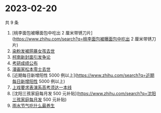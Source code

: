 # 2023-02-20

共 9 条

<!-- BEGIN -->
<!-- 最后更新时间 Mon Feb 20 2023 16:11:35 GMT+0800 (China Standard Time) -->

1. [桃李面包被曝面包中吃出 2
   厘米带锈刀片](https://www.zhihu.com/search?q=桃李面包被曝面包中吃出 2
   厘米带锈刀片)
1. [染粉发被网暴女孩去世](https://www.zhihu.com/search?q=染粉发被网暴女孩去世)
1. [柯南新封面引发争论](https://www.zhihu.com/search?q=柯南新封面引发争论)
1. [考研成绩公布](https://www.zhihu.com/search?q=考研成绩公布)
1. [漫画家松本零士去世](https://www.zhihu.com/search?q=漫画家松本零士去世)
1. [近期每日新增阳性 5000
   例以上](https://www.zhihu.com/search?q=近期每日新增阳性 5000 例以上)
1. [上戏要求表演系高考须达一本线](https://www.zhihu.com/search?q=上戏要求表演系高考须达一本线)
1. [沈阳三孩家庭每月发 500
   元补贴](https://www.zhihu.com/search?q=沈阳三孩家庭每月发 500 元补贴)
1. [雨水节气吃什么最养生](https://www.zhihu.com/search?q=雨水节气吃什么最养生)

<!-- END -->
